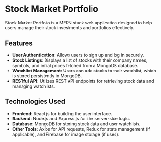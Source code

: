 # Stock Market Portfolio

Stock Market Portfolio is a MERN stack web application designed to help users manage their stock investments and portfolios effectively.

## Features

- **User Authentication**: Allows users to sign up and log in securely.
- **Stock Listings**: Displays a list of stocks with their company names, symbols, and initial prices fetched from a MongoDB database.
- **Watchlist Management**: Users can add stocks to their watchlist, which is stored persistently in MongoDB.
- **RESTful API**: Utilizes REST API endpoints for retrieving stock data and managing watchlists.

## Technologies Used

- **Frontend**: React.js for building the user interface.
- **Backend**: Node.js and Express.js for the server-side logic.
- **Database**: MongoDB for storing stock data and user watchlists.
- **Other Tools**: Axios for API requests, Redux for state management (if applicable), and Firebase for image storage (if used).
